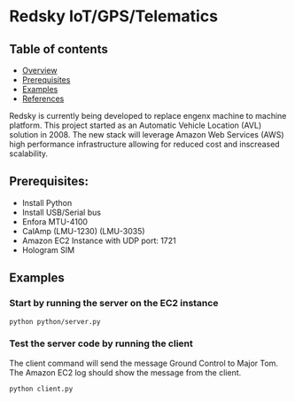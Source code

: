 #  Redsky IoT/GPS/Telematics

## Table of contents
- [Overview](#overview)
- [Prerequisites](#prereq)
- [Examples](#examples)
- [References](#references)

<div id='overview'/>
Redsky is currently being developed to replace engenx machine to machine platform. This project started as an Automatic Vehicle Location (AVL) solution in 2008. The new stack will leverage Amazon Web Services (AWS) high performance infrastructure allowing for reduced cost and inscreased scalability.
<div id='prereq'/>

## Prerequisites:

 - Install Python
 - Install USB/Serial bus
 - Enfora MTU-4100
 - CalAmp (LMU-1230) (LMU-3035)
 - Amazon EC2 Instance with UDP port: 1721
 - Hologram SIM


 <div id='examples'/>

## Examples

### Start by running the server on the EC2 instance
```console
python python/server.py
```


### Test the server code by running the client

The client command will send the message Ground Control to Major Tom. The Amazon EC2 log should show the message from the client.
```console
python client.py
```
